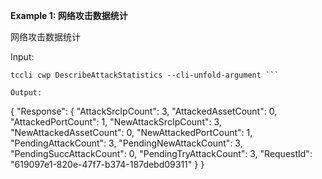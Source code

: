 **Example 1: 网络攻击数据统计**

网络攻击数据统计

Input: 

```
tccli cwp DescribeAttackStatistics --cli-unfold-argument ```

Output: 
```
{
    "Response": {
        "AttackSrcIpCount": 3,
        "AttackedAssetCount": 0,
        "AttackedPortCount": 1,
        "NewAttackSrcIpCount": 3,
        "NewAttackedAssetCount": 0,
        "NewAttackedPortCount": 1,
        "PendingAttackCount": 3,
        "PendingNewAttackCount": 3,
        "PendingSuccAttackCount": 0,
        "PendingTryAttackCount": 3,
        "RequestId": "619097e1-820e-47f7-b374-187debd09311"
    }
}
```

